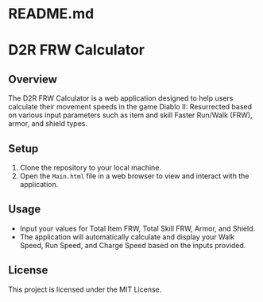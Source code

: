 # README.md

# D2R FRW Calculator

## Overview
The D2R FRW Calculator is a web application designed to help users calculate their movement speeds in the game Diablo II: Resurrected based on various input parameters such as item and skill Faster Run/Walk (FRW), armor, and shield types.

## Setup
1. Clone the repository to your local machine.
2. Open the `Main.html` file in a web browser to view and interact with the application.

## Usage
- Input your values for Total Item FRW, Total Skill FRW, Armor, and Shield.
- The application will automatically calculate and display your Walk Speed, Run Speed, and Charge Speed based on the inputs provided.

## License
This project is licensed under the MIT License.